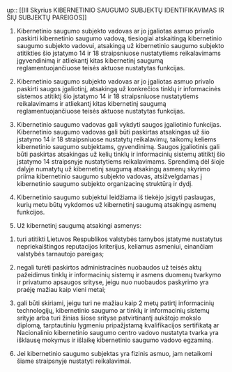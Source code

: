 up:: [[III Skyrius KIBERNETINIO SAUGUMO SUBJEKTŲ IDENTIFIKAVIMAS IR ŠIŲ SUBJEKTŲ PAREIGOS]]

1. Kibernetinio saugumo subjekto vadovas ar jo įgaliotas asmuo privalo paskirti kibernetinio saugumo vadovą, tiesiogiai atskaitingą kibernetinio saugumo subjekto vadovui, atsakingą už kibernetinio saugumo subjekto atitikties šio įstatymo 14 ir 18 straipsniuose nustatytiems reikalavimams įgyvendinimą ir atliekantį kitas kibernetinį saugumą reglamentuojančiuose teisės aktuose nustatytas funkcijas.

2. Kibernetinio saugumo subjekto vadovas ar jo įgaliotas asmuo privalo paskirti saugos įgaliotinį, atsakingą už konkrečios tinklų ir informacinės sistemos atitiktį šio įstatymo 14 ir 18 straipsniuose nustatytiems reikalavimams ir atliekantį kitas kibernetinį saugumą reglamentuojančiuose teisės aktuose nustatytas funkcijas.

3. Kibernetinio saugumo vadovas gali vykdyti saugos įgaliotinio funkcijas. Kibernetinio saugumo vadovas gali būti paskirtas atsakingas už šio įstatymo 14 ir 18 straipsniuose nustatytų reikalavimų, taikomų keliems kibernetinio saugumo subjektams, gyvendinimą. Saugos įgaliotinis gali būti paskirtas atsakingas už kelių tinklų ir informacinių sistemų atitiktį šio įstatymo 14 straipsnyje nustatytiems reikalavimams. Sprendimą dėl šioje dalyje numatytų už kibernetinį saugumą atsakingų asmenų skyrimo priima kibernetinio saugumo subjekto vadovas, atsižvelgdamas į kibernetinio saugumo subjekto organizacinę struktūrą ir dydį.

4. Kibernetinio saugumo subjektui leidžiama iš tiekėjo įsigyti paslaugas, kurių metu būtų vykdomos už kibernetinį saugumą atsakingų asmenų funkcijos.

5. Už kibernetinį saugumą atsakingi asmenys:

1) turi atitikti Lietuvos Respublikos valstybės tarnybos įstatyme nustatytus nepriekaištingos reputacijos kriterijus, keliamus asmeniui, einančiam valstybės tarnautojo pareigas;

2) negali turėti paskirtos administracinės nuobaudos už teisės aktų pažeidimus tinklų ir informacinių sistemų ir asmens duomenų tvarkymo ir privatumo apsaugos srityse, jeigu nuo nuobaudos paskyrimo yra praėję mažiau kaip vieni metai;

3) gali būti skiriami, jeigu turi ne mažiau kaip 2 metų patirtį informacinių technologijų, kibernetinio saugumo ar tinklų ir informacinių sistemų srityje arba turi žinias šiose srityse patvirtinantį aukštojo mokslo diplomą, tarptautiniu lygmeniu pripažįstamą kvalifikacijos sertifikatą ar Nacionalinio kibernetinio saugumo centro vadovo nustatyta tvarka yra  išklausę mokymus ir išlaikę kibernetinio saugumo vadovo egzaminą.

6. Jei kibernetinio saugumo subjektas yra fizinis asmuo, jam netaikomi šiame straipsnyje nustatyti reikalavimai.